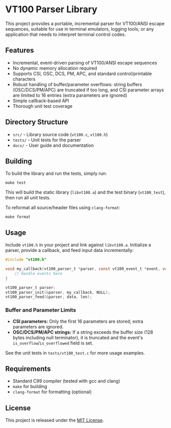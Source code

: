 # VT100 Parser Library

This project provides a portable, incremental parser for VT100/ANSI escape
sequences, suitable for use in terminal emulators, logging tools, or any
application that needs to interpret terminal control codes.

## Features

- Incremental, event-driven parsing of VT100/ANSI escape sequences
- No dynamic memory allocation required
- Supports CSI, OSC, DCS, PM, APC, and standard control/printable characters
- Robust handling of buffer/parameter overflows: string buffers (OSC/DCS/PM/APC) are truncated if too long, and CSI parameter arrays are limited to 16 entries (extra parameters are ignored)
- Simple callback-based API
- Thorough unit test coverage

## Directory Structure

- `src/` - Library source code (`vt100.c`, `vt100.h`)
- `tests/` - Unit tests for the parser
- `docs/` - User guide and documentation

## Building

To build the library and run the tests, simply run:

    make test

This will build the static library (`libvt100.a`) and the test binary
(`vt100_test`), then run all unit tests.

To reformat all source/header files using `clang-format`:

    make format

## Usage

Include `vt100.h` in your project and link against `libvt100.a`. Initialize
a parser, provide a callback, and feed input data incrementally:

```c
#include "vt100.h"

void my_callback(vt100_parser_t *parser, const vt100_event_t *event, void *user) {
    // Handle events here
}

vt100_parser_t parser;
vt100_parser_init(&parser, my_callback, NULL);
vt100_parser_feed(&parser, data, len);
```

### Buffer and Parameter Limits

- **CSI parameters:** Only the first 16 parameters are stored; extra parameters are ignored.
- **OSC/DCS/PM/APC strings:** If a string exceeds the buffer size (128 bytes including null terminator), it is truncated and the event's `is_overflow`/`is_overflowed` field is set.

See the unit tests in `tests/vt100_test.c` for more usage examples.

## Requirements

- Standard C99 compiler (tested with gcc and clang)
- `make` for building
- `clang-format` for formatting (optional)

## License

This project is released under the [MIT License](LICENSE.md).

